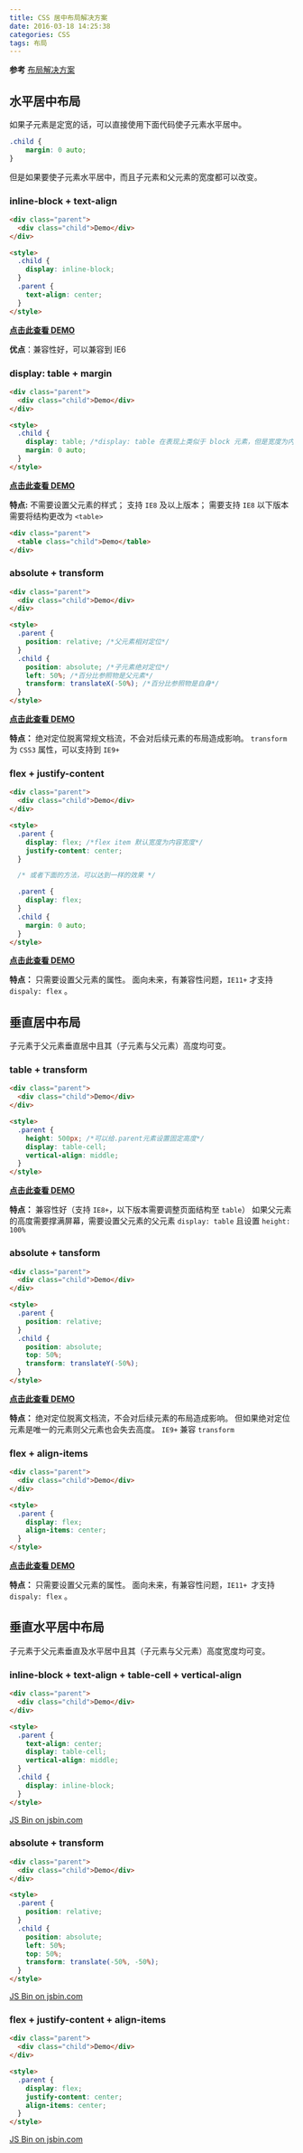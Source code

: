 ```yaml
---
title: CSS 居中布局解决方案
date: 2016-03-18 14:25:38
categories: CSS
tags: 布局
---
```

**参考**
[布局解决方案](http://wiki.jikexueyuan.com/project/fend_note/chapter4/02_layout.html)

## 水平居中布局

如果子元素是定宽的话，可以直接使用下面代码使子元素水平居中。

```css
.child {
    margin: 0 auto;
}
```

但是如果要使子元素水平居中，而且子元素和父元素的宽度都可以改变。

###  inline-block + text-align

```html
<div class="parent">
  <div class="child">Demo</div>
</div>

<style>
  .child {
    display: inline-block;
  }
  .parent {
    text-align: center;
  }
</style>
```

<a href="http://jsbin.com/wuriko/embed?css,output">**点击此查看 DEMO**</a>

**优点**：兼容性好，可以兼容到 IE6

<!-- more -->

### display: table + margin

```html
<div class="parent">
  <div class="child">Demo</div>
</div>

<style>
  .child {
    display: table; /*display: table 在表现上类似于 block 元素，但是宽度为内容宽*/
    margin: 0 auto;
  }
</style>
```

<a href="http://jsbin.com/sanahi/embed?css,output">**点击此查看 DEMO**</a>

**特点:**
不需要设置父元素的样式；
支持 `IE8` 及以上版本；
需要支持 `IE8` 以下版本需要将结构更改为 `<table>`

```html
<div class="parent">
  <table class="child">Demo</table>
</div>
```

### absolute + transform

```html
<div class="parent">
  <div class="child">Demo</div>
</div>

<style>
  .parent {
    position: relative; /*父元素相对定位*/
  }
  .child {
    position: absolute; /*子元素绝对定位*/
    left: 50%; /*百分比参照物是父元素*/
    transform: translateX(-50%); /*百分比参照物是自身*/
  }
</style>
```

<a href="http://jsbin.com/nesofu/embed?css,output">**点击此查看 DEMO**</a>

**特点：**
绝对定位脱离常规文档流，不会对后续元素的布局造成影响。
`transform` 为 `CSS3` 属性，可以支持到 `IE9+`

### flex + justify-content

```html
<div class="parent">
  <div class="child">Demo</div>
</div>

<style>
  .parent {
    display: flex; /*flex item 默认宽度为内容宽度*/
    justify-content: center;
  }

  /* 或者下面的方法，可以达到一样的效果 */

  .parent {
    display: flex;
  }
  .child {
    margin: 0 auto;
  }
</style>
```

<a href="http://jsbin.com/domepow/embed?css,output">**点击此查看 DEMO**</a>

**特点：**
只需要设置父元素的属性。
面向未来，有兼容性问题，`IE11+` 才支持 `dispaly: flex` 。

## 垂直居中布局

子元素于父元素垂直居中且其（子元素与父元素）高度均可变。

### table + transform

```html
<div class="parent">
  <div class="child">Demo</div>
</div>

<style>
  .parent {
    height: 500px; /*可以给.parent元素设置固定高度*/
    display: table-cell;
    vertical-align: middle;
  }
</style>
```

<a href="http://jsbin.com/domepow/embed?css,output">**点击此查看 DEMO**</a>

**特点：**
兼容性好（支持 `IE8+`，以下版本需要调整页面结构至 `table`）
如果父元素的高度需要撑满屏幕，需要设置父元素的父元素 `display: table` 且设置 `height: 100%`

### absolute + tansform

```html
<div class="parent">
  <div class="child">Demo</div>
</div>

<style>
  .parent {
    position: relative;
  }
  .child {
    position: absolute;
    top: 50%;
    transform: translateY(-50%);
  }
</style>
```

<a href="http://jsbin.com/nifisa/embed?html,css,output">**点击此查看 DEMO**</a>

**特点：**
绝对定位脱离文档流，不会对后续元素的布局造成影响。
但如果绝对定位元素是唯一的元素则父元素也会失去高度。
`IE9+` 兼容 `transform`

### flex + align-items

```html
<div class="parent">
  <div class="child">Demo</div>
</div>

<style>
  .parent {
    display: flex;
    align-items: center;
  }
</style>
```

<a href="http://jsbin.com/miporoj/embed?html,css,output">**点击此查看 DEMO**</a>

**特点：**
只需要设置父元素的属性。
面向未来，有兼容性问题，`IE11+ `才支持 `dispaly: flex` 。

## 垂直水平居中布局

子元素于父元素垂直及水平居中且其（子元素与父元素）高度宽度均可变。

### inline-block + text-align + table-cell + vertical-align

```html
<div class="parent">
  <div class="child">Demo</div>
</div>

<style>
  .parent {
    text-align: center;
    display: table-cell;
    vertical-align: middle;
  }
  .child {
    display: inline-block;
  }
</style>
```

<a class="jsbin-embed" href="http://jsbin.com/kinowo/embed?css,output">JS Bin on jsbin.com</a><script src="http://static.jsbin.com/js/embed.min.js?3.35.11"></script>

### absolute + transform

```html
<div class="parent">
  <div class="child">Demo</div>
</div>

<style>
  .parent {
    position: relative;
  }
  .child {
    position: absolute;
    left: 50%;
    top: 50%;
    transform: translate(-50%, -50%);
  }
</style>
```

<a class="jsbin-embed" href="http://jsbin.com/vidira/embed?html,css,output">JS Bin on jsbin.com</a><script src="http://static.jsbin.com/js/embed.min.js?3.35.11"></script>

### flex + justify-content + align-items

```html
<div class="parent">
  <div class="child">Demo</div>
</div>

<style>
  .parent {
    display: flex;
    justify-content: center;
    align-items: center;
  }
</style>
```

<a class="jsbin-embed" href="http://jsbin.com/zulata/embed?css,output">JS Bin on jsbin.com</a><script src="http://static.jsbin.com/js/embed.min.js?3.35.11"></script>
